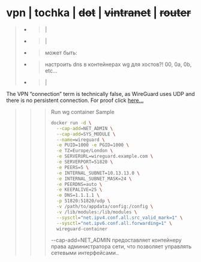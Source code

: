 #  vpn | tochka | ~~dot~~ | ~~vintranet~~ | ~~router~~ 

> - > |
> - > |
> - > может быть:
> - > настроить dns в контейнерах wg для хостов?! 00, 0a, 0b, etc...
> - > |

The VPN “connection” term is technically false, as WireGuard uses UDP and there is no persistent connection. For proof click [here…](https://ubuntu.com/server/docs/wireguard-vpn-introduction#main-content)

>>> Run wg container Sample
>>> ```sh
>>> docker run -d \
>>>   --cap-add=NET_ADMIN \
>>>   --cap-add=SYS_MODULE \
>>>   --name=wireguard \
>>>   -e PUID=1000 -e PGID=1000 \
>>>   -e TZ=Europe/London \
>>>   -e SERVERURL=wireguard.example.com \
>>>   -e SERVERPORT=51820 \
>>>   -e PEERS=5 \
>>>   -e INTERNAL_SUBNET=10.13.13.0 \
>>>   -e INTERNAL_SUBNET_MASK=24 \
>>>   -e PEERDNS=auto \
>>>   -e KEEPALIVE=25 \
>>>   -e DNS=1.1.1.1 \
>>>   -p 51820:51820/udp \
>>>   -v /path/to/appdata/config:/config \
>>>   -v /lib/modules:/lib/modules \
>>>   --sysctl="net.ipv4.conf.all.src_valid_mark=1" \
>>>   --sysctl="net.ipv6.conf.all.forwarding=1" \
>>>   wireguard-container
>>> ```
>>> --cap-add=NET_ADMIN предоставляет контейнеру права администратора сети, что позволяет управлять сетевыми интерфейсами..
